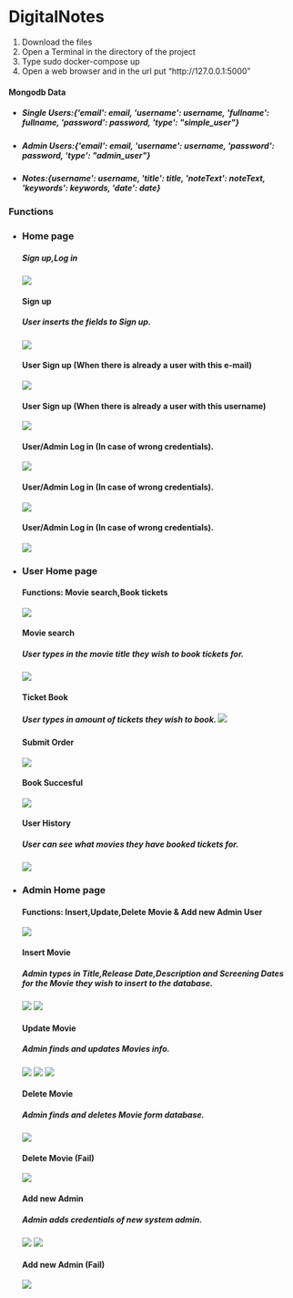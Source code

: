 # DigitalNotes

<ol>
  <li>Download the files</li>
  <li>Open a Terminal in the directory of the project</li>
  <li>Type sudo docker-compose up</li>
  <li>Open a web browser and in the url put “http://127.0.0.1:5000”</li>
</ol>
  <h4>Mongodb Data</h4>
<ul>
  <li><h5>Single Users:{'email': email, 'username': username, 'fullname': fullname, 'password': password, 'type': "simple_user"}</h5></li>
  <li><h5>Admin Users:{'email': email, 'username': username, 'password': password, 'type': "admin_user"}</h5></li>
  <li><h5>Notes:{username': username, 'title': title, 'noteText': noteText, 'keywords': keywords, 'date': date}</h5></li>
  </ul>
<h3> Functions</h3>
<ul>
  <li>
     <h3>Home page</h3>
      <h5>Sign up,Log in</h5>
      <img src='Screenshots/Screenshot from 2022-07-06 00-44-52.png'></img> 
      <h4>Sign up</h4>
      <h5>User inserts the fields to Sign up.</h5>
      <img src='Screenshots/Screenshot from 2022-07-06 00-47-03.png'></img>
      <h4>User Sign up (When there is already a user with this e-mail)</h4>
      <img src='Screenshots/Screenshot from 2022-07-06 00-47-43.png'></img>
      <h4>User Sign up (When there is already a user with this username)</h4>
      <img src='Screenshots/Screenshot from 2022-07-06 00-48-34.png'></img>    
      <h4>User/Admin Log in (In case of wrong credentials).</h4>
      <img src='Screenshots/Screenshot from 2022-07-06 00-49-49.png'></img> 
      <h4>User/Admin Log in (In case of wrong credentials).</h4>
      <img src='Screenshots/Screenshot from 2022-07-06 00-50-20'></img> 
      <h4>User/Admin Log in (In case of wrong credentials).</h4>
      <img src='Screenshots/Screenshot from 2022-07-06 00-50-55.png'></img> 
    </li>
    <li>
      <h3>User Home page</h3>
      <h4>Functions: Movie search,Book tickets</h4>
      <img src='Screenshots/user_page.png'></img>
      <h4>Movie search</h4>
      <h5>User types in the movie title they wish to book tickets for.</h5>
      <img src='Screenshots/user_search2.png'></img>
      <h4>Ticket Book</h4>
      <h5>User types in amount of tickets they wish to book.
      <img src='Screenshots/user_book_sits.png'></img>
      <h4>Submit Order</h4>
      <img src='Screenshots/user_submit_order.png'></img>
      <h4>Book Succesful</h4>
      <img src='Screenshots/user_book_succesful.png'></img>
      <h4>User History</h4>
      <h5>User can see what movies they have booked tickets for.</h5>
      <img src='Screenshots/user_history.png'></img>
    </li>
    <li>
      <h3>Admin Home page</h3>
      <h4>Functions: Insert,Update,Delete Movie & Add new Admin User</h4>
      <img src='Screenshots/admin_page.png'></img>
      <h4>Insert Movie</h4>
      <h5>Admin types in Title,Release Date,Description and Screening Dates for the Movie they wish to insert to the database.</h5>
      <img src='Screenshots/admin_insert_movie.png'></img>
      <img src='Screenshots/admin_insert_movie2.png'></img>
      <h4>Update Movie</h4>   
      <h5>Admin finds and updates Movies info.</h5>
      <img src='Screenshots/admin_movie_update2.png'></img>
      <img src='Screenshots/admin_movie_update3.png'></img>
      <img src='Screenshots/admin_movie_update_success.png'></img>
      <h4>Delete Movie</h4>   
      <h5>Admin finds and deletes Movie form database.</h5>
      <img src='Screenshots/admin_movie_delete.png'></img>
      <h4>Delete Movie (Fail)</h4>
      <img src='Screenshots/admin_movie_delete_fail.png'></img>
      <h4>Add new Admin</h4>
      <h5>Admin adds credentials of new system admin.</h5>
      <img src='Screenshots/admin_new_admin.png'></img>
      <img src='Screenshots/admin_new_admin2.png'></img>
      <h4>Add new Admin (Fail)</h4>
      <img src='Screenshots/admin_new_admin_fail.png'></img>
    </li>
</ul>
